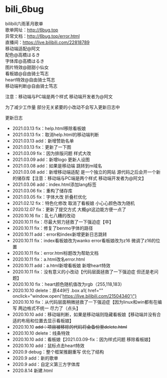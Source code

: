 # bili_6bug
bilibili六雨革月歌单<br>
歌单网址：http://6bug.top<br>
异常文档：http://6bug.top/error.html<br>
直播间：https://live.bilibili.com/22818789<br>
移动端适配@阿文<br>
配色@高橋はるき<br>
字体库@高橋はるき<br>
图片特效@甜甜小仙女<br>
看板娘@自由骑士笃志<br>
heart特效@自由骑士笃志<br>
移动端判断@自由骑士笃志<br>

注意：移动端与PC端是两个样式 移动端开发者为@阿文<br>

为了减少工作量 部分无关紧要的小改动不会写入更新日志中<br>

更新日志

- 2021.03.13 fix：help.html移除看板娘
- 2021.03.13 fix：取消help.html的移动端判断
- 2021.03.13 add：新增赞助名单
- 2021.03.13 fix：更新了一下图
- 2021.03.09 fix：因为排版问题 样式大改
- 2021.03.09 add：新增logo 更新人设图
- 2021.03.08 add：如果是移动端 跳转到m域名
- 2021.03.08 add：新增移动端适配 是一个独立的网站 源代码之后会开一个新的储存库【注意：移动端与PC端是两个样式 移动端开发者为@阿文】
- 2021.03.06 add：index.html添加lang标签
- 2021.03.06 fix：重构了储存库
- 2021.03.05 fix：字体大改 折叠栏优化
- 2021.02.12 fix：特色化修改 取消了看板娘 小心心颜色改为随机
- 2020.12.07 fix：更新了提交方式 大概git这边能方便一点了
- 2020.10.16 fix：乱七八糟的改动
- 2020.10.11 fix：尽最大努力拯救了一下强迫症【卒】
- 2020.10.11 fix：修复了benmo字体的路径
- 2020.10.11 add：error和index新增更新日志跳转
- 2020.10.11 fix：index看板娘改为wanko  error看板娘改为z16 微调了z16的位置
- 2020.10.11 fix：error.html标题改为帮助文档
- 2020.10.11 fix：a.html改名error.html
- 2020.10.11 add：a.html新增看板娘 新增heart特效
- 2020.10.11 fix：没有意义的小改动【代码层面拯救了一下强迫症 但还是老问题】
- 2020.10.10 fix：heart颜色随机值改为rgb（255,118,183）
- 2020.10.10 delete：原449行 .box a1{ href="" onclick="window.open('https://live.bilibili.com/21504340')"}
- 2020.10.10 fix：从代码层面稍微拯救了一下强迫症【因为linux和win都有在编写 两边格式不统一 尽力了（点头】
- 2020.10.10 add：移动端判断，如果是移动端则隐藏看板娘【移动端并没有合适的布局和位置去显示看板娘】
- 2020.10.10 <s>add：项目被移除的代码将会备份至delete.html</s>
- 2020.10.10 delete：线条特效
- 2020.10.10 add：看板娘【2021.03.09-fix：因为样式问题 移除看板娘】
- 2020.10.10 add：鼠标点击heart特效
- 2020.9 debug：整个框架推翻重写 优化了结构
- 2020.9 add：新的歌单
- 2020.9 add：自定义第三方字体库
- 2020.8.14 新建.html
